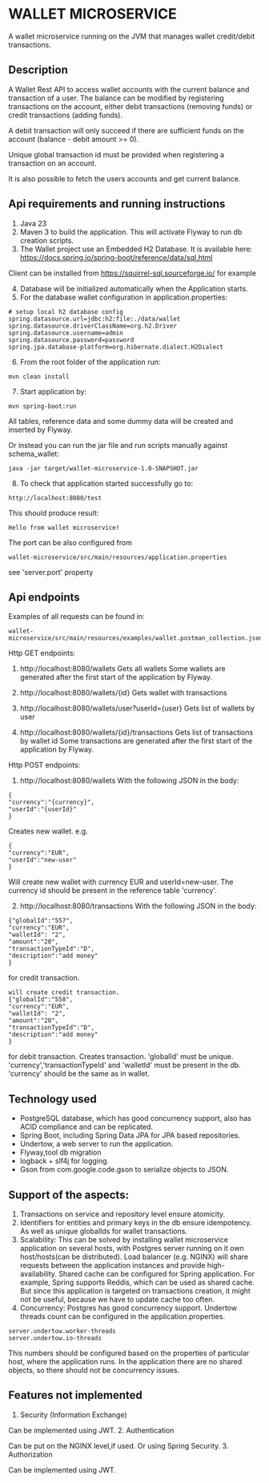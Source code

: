 # WALLET MICROSERVICE

A wallet microservice running on the JVM that manages wallet credit/debit transactions.


## Description
A Wallet Rest API to access wallet accounts with the current balance and transaction of a user.
The balance can be modified by registering transactions on the account, either debit transactions (removing funds) 
or credit transactions (adding funds).

A debit transaction will only succeed if there are sufficient funds on the account 
(balance - debit amount >= 0). 

Unique global transaction id must be provided when registering a transaction on an account. 

It is also possible to fetch the users accounts and get current balance.

## Api requirements and running instructions
1. Java 23
2. Maven 3 to build the application.
This will activate Flyway to run db creation scripts. 
3. The Wallet project use an Embedded H2 Database.
It is available here:
   https://docs.spring.io/spring-boot/reference/data/sql.html

Client can be installed from https://squirrel-sql.sourceforge.io/ for example

4. Database will be initialized automatically when the Application starts.
5. For the database wallet configuration in application.properties:
```
# setup local h2 database config
spring.datasource.url=jdbc:h2:file:./data/wallet
spring.datasource.driverClassName=org.h2.Driver
spring.datasource.username=admin
spring.datasource.password=password
spring.jpa.database-platform=org.hibernate.dialect.H2Dialect
 ```
6. From the root folder of the application run:
``` 
mvn clean install
``` 
7. Start application by:
``` 
mvn spring-boot:run
``` 
All tables, reference data and some dummy data will be created and inserted by Flyway.

Or instead you can run the jar file and run scripts manually against schema_wallet:
``` 
java -jar target/wallet-microservice-1.0-SNAPSHOT.jar
``` 
8. To check that application started successfully go to:
``` 
http://localhost:8080/test
``` 
This should produce result:
``` 
Hello from wallet microservice!
``` 
The port can be also configured from 
``` 
wallet-microservice/src/main/resources/application.properties
```
see 'server.port' property

## Api endpoints
Examples of all requests can be found in:
``` 
wallet-microservice/src/main/resources/examples/wallet.postman_collection.json
``` 

Http GET endpoints:
1. http://localhost:8080/wallets
Gets all wallets
Some wallets are generated after the first start of the application by Flyway.

2. http://localhost:8080/wallets/{id}
Gets wallet with transactions

3. http://localhost:8080/wallets/user?userId={user}
Gets list of wallets by user

4. http://localhost:8080/wallets/{id}/transactions
Gets list of transactions by wallet id
Some transactions are generated after the first start of the application by Flyway.

Http POST endpoints:
1. http://localhost:8080/wallets
With the following JSON in the body:
``` 
{
"currency":"{currency}",
"userId":"{userId}"
}
``` 
Creates new wallet.
e.g.
``` 
{
"currency":"EUR",
"userId":"new-user"
}
``` 
Will create new wallet with currency EUR and userId=new-user.
The currency id should be present in the reference table 'currency'.

2. http://localhost:8080/transactions
With the following JSON in the body:
``` 
{"globalId":"557",
"currency":"EUR",
"walletId": "2",
"amount":"20",
"transactionTypeId":"D",
"description":"add money"
}
``` 
for credit transaction.
``` 
will create credit transaction.
{"globalId":"558",
"currency":"EUR",
"walletId": "2",
"amount":"20",
"transactionTypeId":"D",
"description":"add money"
}
``` 
for debit transaction.
Creates transaction.
'globalId' must be unique.
'currency','transactionTypeId' and 'walletId' must be present in the db.
'currency' should be the same as in wallet.

## Technology used

- PostgreSQL database, which has good concurrency support, also has ACID compliance and can be replicated.
- Spring Boot, including Spring Data JPA for JPA based repositories.
- Undertow, a web server to run the application.
- Flyway,tool db migration
- logback + slf4j for logging.
- Gson from com.google.code.gson to serialize objects to JSON.

## Support of the aspects:

1. Transactions on service and repository level ensure atomicity.
2. Identifiers for entities and primary keys in the db ensure idempotency. 
As well as unique globalIds for wallet transactions.
3. Scalability: This can be solved by installing wallet microservice application on several hosts, 
with Postgres server running on it own host/hosts(can be distributed).
Load balancer (e.g. NGINX) will share requests between the application instances and provide high-availability.
Shared cache can be configured for Spring application. For example,
Spring supports Reddis, which can be used as shared cache. 
But since this application is targeted on transactions creation, it might not be useful,
because we have to update cache too often.
4. Concurrency:
Postgres has good concurrency support.
Undertow threads count can be configured in the application.properties.
``` 
server.undertow.worker-threads
server.undertow.io-threads
``` 
This numbers should be configured based on the properties of particular host, where the application runs.
In the application there are no shared objects, so there should not be concurrency issues.

## Features not implemented
1. Security (Information Exchange)

Can be implemented using JWT.
2. Authentication
 
Can be put on the NGINX level,if used.
Or using Spring Security.
3. Authorization

Can be implemented using JWT.




 








